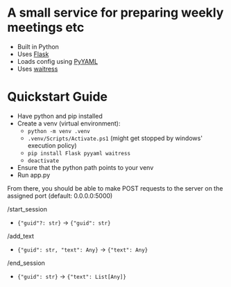 # A small service for preparing weekly meetings etc

- Built in Python
- Uses [Flask](https://pypi.org/project/Flask/)
- Loads config using [PyYAML](https://pypi.org/project/PyYAML/)
- Uses [waitress](https://pypi.org/project/waitress/)


# Quickstart Guide

- Have python and pip installed
- Create a venv (virtual environment):
    - `python -m venv .venv`
    - `.venv/Scripts/Activate.ps1` (might get stopped by windows' execution policy)
    - `pip install Flask pyyaml waitress`
    - `deactivate`
- Ensure that the python path points to your venv
- Run app.py

From there, you should be able to make POST requests to the server on the assigned port (default: 0.0.0.0:5000)  
  
/start_session
- `{"guid"?: str}` -> `{"guid": str}`

/add_text
- `{"guid": str, "text": Any}` -> `{"text": Any}`

/end_session
- `{"guid": str}` -> `{"text": List[Any]}`
